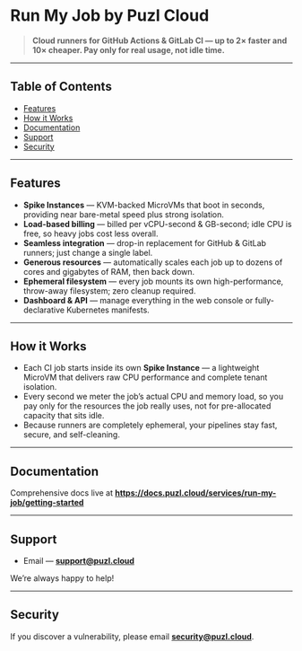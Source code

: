 # Run My Job by Puzl Cloud

> **Cloud runners for GitHub Actions & GitLab CI — up to 2× faster and 10× cheaper. Pay only for real usage, not idle time.**
---

## Table of Contents
- [Features](#features)
- [How it Works](#how-it-works)
- [Documentation](#documentation)
- [Support](#support)
- [Security](#security)

---

## Features

- **Spike Instances** — KVM-backed MicroVMs that boot in seconds, providing near bare-metal speed plus strong isolation.
- **Load-based billing** — billed per vCPU-second & GB-second; idle CPU is free, so heavy jobs cost less overall.
- **Seamless integration** — drop-in replacement for GitHub & GitLab runners; just change a single label.
- **Generous resources** — automatically scales each job up to dozens of cores and gigabytes of RAM, then back down.
- **Ephemeral filesystem** — every job mounts its own high-performance, throw-away filesystem; zero cleanup required.
- **Dashboard & API** — manage everything in the web console or fully-declarative Kubernetes manifests.

---

## How it Works

- Each CI job starts inside its own **Spike Instance** — a lightweight MicroVM that delivers raw CPU performance and complete tenant isolation.  
- Every second we meter the job’s actual CPU and memory load, so you pay only for the resources the job really uses, not for pre-allocated capacity that sits idle.  
- Because runners are completely ephemeral, your pipelines stay fast, secure, and self-cleaning.

---

## Documentation

Comprehensive docs live at **https://docs.puzl.cloud/services/run-my-job/getting-started**

---

## Support

- Email — **support@puzl.cloud**

We’re always happy to help!

---

## Security

If you discover a vulnerability, please email **security@puzl.cloud**.
